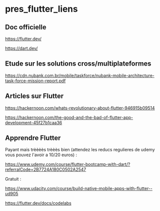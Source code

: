 # pres_flutter_liens


## Doc officielle

https://flutter.dev/

https://dart.dev/

## Etude sur les solutions cross/multiplateformes

https://cdn.nubank.com.br/mobile/taskforce/nubank-mobile-architecture-task-force-mission-report.pdf

## Articles sur Flutter

https://hackernoon.com/whats-revolutionary-about-flutter-946915b09514

https://hackernoon.com/the-good-and-the-bad-of-flutter-app-development-45f27b1caa36

## Apprendre Flutter

Payant mais trèèèès trèèès bien (attendez les reducs regulieres de udemy vous pouvez l'avoir a 10/20 euros) : 

https://www.udemy.com/course/flutter-bootcamp-with-dart/?referralCode=2B7724A180C0502A2547

Gratuit : 

https://www.udacity.com/course/build-native-mobile-apps-with-flutter--ud905

https://flutter.dev/docs/codelabs
